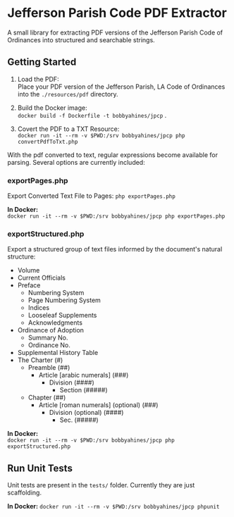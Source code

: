 # Jefferson Parish Code PDF Extractor
A small library for extracting PDF versions of the Jefferson Parish
Code of Ordinances into structured and searchable strings.

## Getting Started

1. Load the PDF:  
  Place your PDF version of the Jefferson Parish, LA Code of Ordinances into the 
  `./resources/pdf` directory.
   
2. Build the Docker image:  
  `docker build -f Dockerfile -t bobbyahines/jpcp` .  

3. Covert the PDF to a TXT Resource:  
  `docker run -it --rm -v $PWD:/srv bobbyahines/jpcp php convertPdfToTxt.php`  

With the pdf converted to text, regular expressions become available for parsing.
Several options are currently included:

### exportPages.php
Export Converted Text File to Pages: `php exportPages.php`

**In Docker:**  
`docker run -it --rm -v $PWD:/srv bobbyahines/jpcp php exportPages.php`  

### exportStructured.php  
Export a structured group of text files informed by the document's natural structure:

* Volume
* Current Officials
* Preface
  * Numbering System
  * Page Numbering System
  * Indices
  * Looseleaf Supplements
  * Acknowledgments
* Ordinance of Adoption
  * Summary No.
  * Ordinance No.
* Supplemental History Table
* The Charter                   (#)
  * Preamble                    (##)
    * Article [arabic numerals] (###)
      * Division                (####)
        * Section               (#####) 
  * Chapter                                  (##)
    * Article [roman numerals] (optional)    (###)
      * Division (optional)                  (####)
        * Sec.                               (#####)

**In Docker:**  
`docker run -it --rm -v $PWD:/srv bobbyahines/jpcp php exportStructured.php`  

## Run Unit Tests

Unit tests are present in the `tests/` folder. Currently they are just scaffolding.

**In Docker:**
`docker run -it --rm -v $PWD:/srv bobbyahines/jpcp phpunit`
